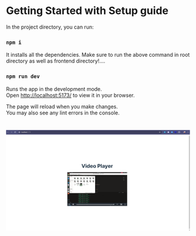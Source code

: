 # Getting Started with Setup guide

<!-- ## Available Scripts -->

In the project directory, you can run:

### `npm i`

It installs all the dependencies. 
Make sure to run the above command in root directory as well as frontend directory!....

### `npm run dev`

Runs the app in the development mode.\
Open [http://localhost:5173/](http://localhost:5173/) to view it in your browser.

The page will reload when you make changes.\
You may also see any lint errors in the console.


#

![alt text](./Screenshot%20from%202024-05-08%2014-07-45.png)

